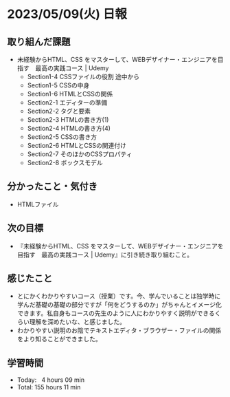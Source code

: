 # 2023/05/09(火) 日報
## 取り組んだ課題
- 未経験からHTML、CSS をマスターして、WEBデザイナー・エンジニアを目指す　最高の実践コース | Udemy
  - Section1-4 CSSファイルの役割 途中から
  - Section1-5 CSSの中身
  - Section1-6 HTMLとCSSの関係
  - Section2-1 エディターの準備
  - Section2-2 タグと要素
  - Section2-3 HTMLの書き方(1)
  - Section2-4 HTMLの書き方(4)
  - Section2-5 CSSの書き方
  - Section2-6 HTMLとCSSの関連付け
  - Section2-7 そのほかのCSSプロパティ
  - Section2-8 ボックスモデル

## 分かったこと・気付き
- HTMLファイル

## 次の目標
- 『未経験からHTML、CSS をマスターして、WEBデザイナー・エンジニアを目指す　最高の実践コース | Udemy』に引き続き取り組むこと。

## 感じたこと
- とにかくわかりやすいコース（授業）です。今、学んでいることは独学時に学んだ基礎の基礎の部分ですが「何をどうするのか」がちゃんとイメージ化できます。私自身もコースの先生のように人にわかりやすく説明ができるくらい理解を深めたいな、と感じました。
- わかりやすい説明のお陰でテキストエディタ・ブラウザー・ファイルの関係をより知ることができました。

## 学習時間
- Today:&nbsp;&nbsp;&nbsp;4 hours 09 min
- Total: 155 hours 11 min
